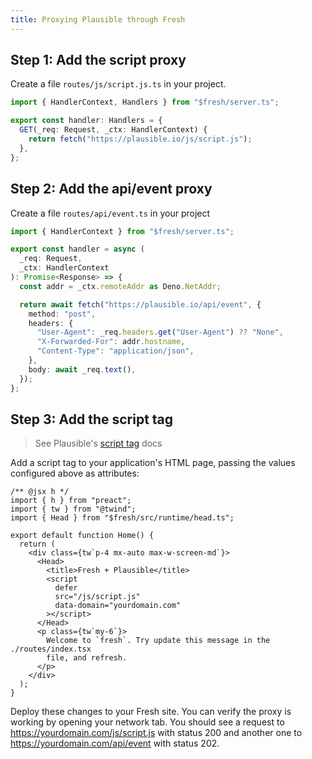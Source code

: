 ```yaml
---
title: Proxying Plausible through Fresh
---
```


## Step 1: Add the script proxy

Create a file `routes/js/script.js.ts` in your project.

```ts
import { HandlerContext, Handlers } from "$fresh/server.ts";

export const handler: Handlers = {
  GET(_req: Request, _ctx: HandlerContext) {
    return fetch("https://plausible.io/js/script.js");
  },
};

```

## Step 2: Add the api/event proxy

Create a file `routes/api/event.ts` in your project

```ts
import { HandlerContext } from "$fresh/server.ts";

export const handler = async (
  _req: Request,
  _ctx: HandlerContext
): Promise<Response> => {
  const addr = _ctx.remoteAddr as Deno.NetAddr;

  return await fetch("https://plausible.io/api/event", {
    method: "post",
    headers: {
      "User-Agent": _req.headers.get("User-Agent") ?? "None",
      "X-Forwarded-For": addr.hostname,
      "Content-Type": "application/json",
    },
    body: await _req.text(),
  });
};
```

## Step 3: Add the script tag

> See Plausible's [script tag](plausible-script.md) docs 

Add a script tag to your application's HTML page, passing the values configured above as attributes:

```tsx
/** @jsx h */
import { h } from "preact";
import { tw } from "@twind";
import { Head } from "$fresh/src/runtime/head.ts";

export default function Home() {
  return (
    <div class={tw`p-4 mx-auto max-w-screen-md`}>
      <Head>
        <title>Fresh + Plausible</title>
        <script
          defer
          src="/js/script.js"
          data-domain="yourdomain.com"
        ></script>
      </Head>
      <p class={tw`my-6`}>
        Welcome to `fresh`. Try update this message in the ./routes/index.tsx
        file, and refresh.
      </p>
    </div>
  );
}

```

Deploy these changes to your Fresh site. You can verify the proxy is working by opening your network tab. You should see a request to https://yourdomain.com/js/script.js with status 200 and another one to https://yourdomain.com/api/event with status 202.
